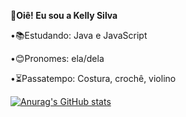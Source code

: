 👋**Oiê! Eu sou a Kelly Silva**

•📚Estudando: Java e JavaScript

•😊Pronomes: ela/dela

•⏳Passatempo: Costura, crochê, violino

[![Anurag's GitHub stats](https://github-readme-stats.vercel.app/api?username=KellySilvaa)](https://github.com/KellySilvaa/github-readme-stats)
